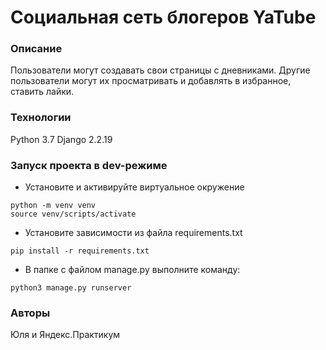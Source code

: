 # Социальная сеть блогеров YaTube
### Описание
Пользователи могут создавать свои страницы с дневниками. Другие пользователи могут их просматривать и добавлять в избранное, ставить лайки.
### Технологии
Python 3.7
Django 2.2.19
### Запуск проекта в dev-режиме
- Установите и активируйте виртуальное окружение
```
python -m venv venv
source venv/scripts/activate
``` 
- Установите зависимости из файла requirements.txt
```
pip install -r requirements.txt
``` 
- В папке с файлом manage.py выполните команду:
```
python3 manage.py runserver
```
### Авторы
Юля и Яндекс.Практикум
